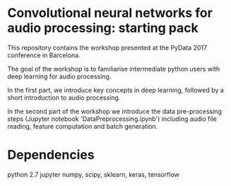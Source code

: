 # Convolutional neural networks for audio processing: starting pack
This repository contains the workshop presented at the PyData 2017 conference in Barcelona. 

The goal of the workshop is to familiarise intermediate python users with deep learning for audio processing. 

In the first part, we introduce key concepts in deep learning, followed by a short introduction to audio processing.

In the second part of the workshop we introduce the data pre-processing steps (Jupyter notebook 'DataPreprocessing.ipynb') including audio file reading, feature computation and batch generation.

# Dependencies 
python 2.7
jupyter
numpy, scipy, sklearn, keras, tensorflow